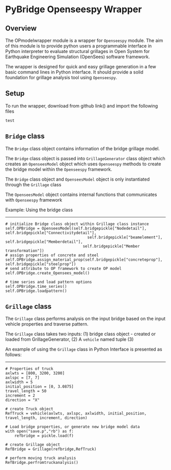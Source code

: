 # PyBridge Openseespy Wrapper

## Overview

The OPmodelwrapper module is a wrapper for ```Openseespy``` module. The aim of this module is to provide
python users a programmable interface in Python interpreter to evaluate structural grillages 
in Open System for Earthquake Engineering Simulation (OpenSees) software framework.

The wrapper is designed for quick and easy grillage generation in a few basic command lines in Python 
interface. It should provide a solid foundation for grillage analysis tool using ```Openseespy```. 

## Setup

To run the wrapper, download from github link() and import the following files
    
    test
    

## `Bridge` class

The ```Bridge``` class object contains information of the bridge grillage model.

The ```Bridge``` class object is passed into ```GrillageGenerator``` class object which 
creates an ```OpenseesModel``` object which uses ```Openseespy``` methods to 
create the bridge model within the ```Openseespy``` framework.

The ```Bridge``` class object and ```OpenseesModel``` object is only instantiated through the ```Grillage``` class

The ```OpenseesModel``` object contains internal functions that communicates with ```Openseespy``` framework

Example: Using the bridge class
____________________

    # initialize Bridge class object within Grillage class instance
    self.OPBridge = OpenseesModel(self.bridgepickle["Nodedetail"], self.bridgepickle["Connectivitydetail"],
                                        self.bridgepickle["beamelement"], self.bridgepickle["Memberdetail"],
                                      self.bridgepickle["Member transformation"])
    # assign properties of concrete and steel
    self.OPBridge.assign_material_prop(self.bridgepickle["concreteprop"], self.bridgepickle["steelprop"])
    # send attribute to OP framework to create OP model
    self.OPBridge.create_Opensees_model()

    # time series and load pattern options
    self.OPBridge.time_series()
    self.OPBridge.loadpattern()


## ```Grillage``` class

The ```Grillage``` class performs analysis on the input bridge based on the input vehicle 
properties and traverse pattern.

The ```Grillage``` class takes two inputs:
(1) bridge class object - created or loaded from GrillageGenerator, 
(2) A ```vehicle``` named tuple
(3) 

An example of using the ```Grillage``` class in Python Interface is presented as follows:
____________________

    # Properties of truck
    axlwts = [800, 3200, 3200]
    axlspc = [7, 7]
    axlwidth = 5
    initial_position = [0, 3.0875]
    travel_length = 50
    increment = 2
    direction = "X"

    # create Truck object
    RefTruck = vehicle(axlwts, axlspc, axlwidth, initial_position, travel_length, increment, direction)

    # Load bridge properties, or generate new bridge model data 
    with open("save.p","rb") as f:
        refbridge = pickle.load(f)
    
    # create Grillage object
    RefBridge = Grillage(refbridge,RefTruck)
    
    # perform moving truck analysis
    RefBridge.perfromtruckanalysis()




